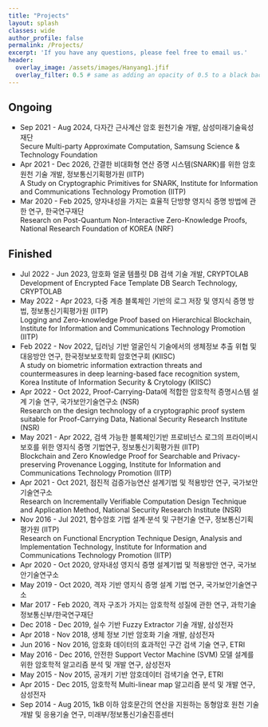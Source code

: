 ```yaml
---
title: "Projects"
layout: splash
classes: wide
author_profile: false
permalink: /Projects/
excerpt: 'If you have any questions, please feel free to email us.'
header:
  overlay_image: /assets/images/Hanyang1.jfif
  overlay_filter: 0.5 # same as adding an opacity of 0.5 to a black background
---
```


## Ongoing

<ul type="square">      
    <li>
        Sep 2021 - Aug 2024, 다자간 근사계산 암호 원천기술 개발, 삼성미래기술육성재단
        <br>
        Secure Multi-party Approximate Computation, Samsung Science & Technology Foundation
    </li>    
    <li>
        Apr 2021 - Dec 2026, 간결한 비대화형 연산 증명 시스템(SNARK)를 위한 암호 원천 기술 개발, 정보통신기획평가원 (IITP)
        <br>
        A Study on Cryptographic Primitives for SNARK, Institute for Information and Communications Technology Promotion (IITP)
    </li>
    <li>
        Mar 2020 - Feb 2025, 양자내성을 가지는 효율적 단방향 영지식 증명 방법에 관한 연구, 한국연구재단
        <br>
        Research on Post-Quantum Non-Interactive Zero-Knowledge Proofs, National Research Foundation of KOREA (NRF)
    </li>
</ul>    
        

## Finished
<ul type="square">
    <li>
        Jul 2022 - Jun 2023, 암호화 얼굴 템플릿 DB 검색 기술 개발, CRYPTOLAB
        <br>
        Development of Encrypted Face Template DB Search Technology, CRYPTOLAB
    </li> 
    <li>
        May 2022 - Apr 2023, 다중 계층 블록체인 기반의 로그 저장 및 영지식 증명 방법, 정보통신기획평가원 (IITP)
        <br>
        Logging and Zero-knowledge Proof based on Hierarchical Blockchain, Institute for Information and Communications Technology Promotion (IITP)
    </li>  
    <li>
        Feb 2022 - Nov 2022, 딥러닝 기반 얼굴인식 기술에서의 생체정보 추출 위협 및 대응방안 연구, 한국정보보호학회 암호연구회 (KIISC)
        <br>
        A study on biometric information extraction threats and countermeasures in deep learning-based face recognition system, Korea Institute of Information Security & Crytology (KIISC)
    </li>  
    <li>
        Apr 2022 - Oct 2022, Proof-Carrying-Data에 적합한 암호학적 증명시스템 설계 기술 연구, 국가보안기술연구소 (NSR)
        <br>
        Research on the design technology of a cryptographic proof system suitable for Proof-Carrying Data, National Security Research Institute (NSR)
    </li>  
    <li>
        May 2021 - Apr 2022, 검색 가능한 블록체인기반 프로비넌스 로그의 프라이버시 보호를 위한 영지식 증명 기법연구, 정보통신기획평가원 (IITP)
        <br>
        Blockchain and Zero Knowledge Proof for Searchable and Privacy-preserving Provenance Logging, Institute for Information and Communications Technology Promotion (IITP)
    </li>
    <li>
        Apr 2021 - Oct 2021, 점진적 검증가능연산 설계기법 및 적용방안 연구, 국가보안기술연구소
        <br>
        Research on Incrementally Verifiable Computation Design Technique and Application Method, National Security Research Institute (NSR)
    </li>
    <li>
        Nov 2016 - Jul 2021, 함수암호 기법 설계·분석 및 구현기술 연구, 정보통신기획평가원 (IITP)
        <br>
        Research on Functional Encryption Technique Design, Analysis and Implementation Technology, Institute for Information and Communications Technology Promotion (IITP)
    </li>
    <li>
        Apr 2020 - Oct 2020, 양자내성 영지식 증명 설계기법 및 적용방안 연구, 국가보안기술연구소
    </li>
    <li>
        May 2019 - Oct 2020, 격자 기반 영지식 증명 설계 기법 연구, 국가보안기술연구소
    </li>
    <li>
        Mar 2017 - Feb 2020, 격자 구조가 가지는 암호학적 성질에 관한 연구, 과학기술정보통신부/한국연구재단
    </li>
    <li>
        Dec 2018 - Dec 2019, 실수 기반 Fuzzy Extractor 기술 개발, 삼성전자
    </li>
    <li>
        Apr 2018 - Nov 2018, 생체 정보 기반 암호화 기술 개발, 삼성전자
    </li>
    <li>
        Jun 2016 - Nov 2016, 암호화 데이터의 효과적인 구간 검색 기술 연구, ETRI
    </li>
    <li>
        May 2016 - Dec 2016, 안전한 Support Vector Machine (SVM) 모델 설계를 위한 암호학적 알고리즘 분석 및 개발 연구, 삼성전자
    </li>
    <li>
        May 2015 - Nov 2015, 공개키 기반 암호데이터 검색기술 연구, ETRI
    </li>
    <li>
        Apr 2015 - Dec 2015, 암호학적 Multi-linear map 알고리즘 분석 및 개발 연구, 삼성전자
    </li>
    <li>
        Sep 2014 - Aug 2015, 1kB 이하 암호문간의 연산을 지원하는 동형암호 원천 기술 개발 및 응용기술 연구, 미래부/정보통신기술진흥센터
    </li>
</ul>
